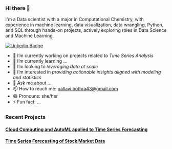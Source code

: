 ### Hi there 👋

I'm a Data scientist with a major in Computational Chemistry, with experience in machine learning, data visualization, data wrangling, Python, and SQL through hands-on projects, actively exploring roles in Data Science and Machine Learning.

[![Linkedin Badge](https://img.shields.io/badge/-LinkedIn-0e76a8?style=flat-square&logo=Linkedin&logoColor=white)](https://www.linkedin.com/in/pallavi-bothra)

- 🔭 I’m currently working on projects related to _Time Series Analysis_
- 🌱 I’m currently learning ...
- 👯 I’m looking to _leveraging data at scale_
- 🤔 I’m interested in _providing actionable insights aligned with modeling and statistics_
- 💬 Ask me about ...
- 📫 How to reach me: pallavi.bothra43@gmail.com
- 😄 Pronouns: she/her
- ⚡ Fun fact: ...


### Recent Projects

#### [Cloud Computing and AutoML applied to Time Series Forecasting](https://github.com/Pallavi43/Springboard/tree/main/projects/interactive_time_series_forecasting)
#### [Time Series Forecasting of Stock Market Data](https://github.com/Pallavi43/Springboard/tree/main/projects/stock_price_timeseries)
